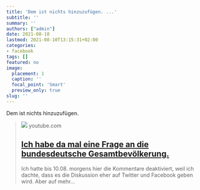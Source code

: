 ```yaml
---
title: 'Dem ist nichts hinzuzufügen. ...'
subtitle: ''
summary: ''
authors: ["admin"]
date: 2021-08-10
lastmod: 2021-08-10T13:15:31+02:00
categories:
- facebook
tags: []
featured: no
image:
  placement: 1
  caption: ''
  focal_point: 'Smart'
  preview_only: true
slug: ''
---
```

Dem ist nichts hinzuzufügen.
> [![](https://i.ytimg.com/vi/F3b57FkAUJs/maxresdefault.jpg)](https://www.youtube.com/watch?v=F3b57FkAUJs)
> youtube.com
> ## [Ich habe da mal eine Frage an die bundesdeutsche Gesamtbevölkerung.](https://www.youtube.com/watch?v=F3b57FkAUJs)
>
>Ich hatte bis 10.08. morgens hier die Kommentare deaktiviert, weil ich dachte, dass es die Diskussion eher auf Twitter und Facebook geben wird. Aber auf mehr...

